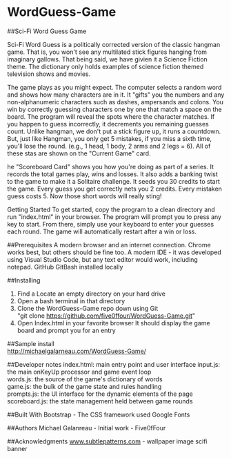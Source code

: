 # WordGuess-Game

##Sci-Fi Word Guess Game

Sci-Fi Word Guess is a politically corrected version of the classic hangman game. That is, you won't see any multilated stick figures hanging from  imaginary gallows.  That being said, we have givien it a Science Fiction theme.  The dictionary only holds examples of science fiction themed television shows and movies.

The game plays as you might expect.  The computer selects a random word and shows how many characters are in it.  It "gifts" you the numbers and any non-alphanumeric characters such as dashes, ampersands and colons.   You win by correctly guessing characters one by one that match a space on the board.  The program will reveal the spots where the character matches.    If you happen to guess incorrectly, it decrements you remaining guesses count.   Unlike hangman,  we don't put a stick figure up,  it  runs a countdown.   But, just like Hangman,  you only get 5 mistakes,  if you miss a sixth time, you'll lose the round.  (e.g., 1 head, 1 body, 2 arms and 2 legs = 6).   All of these stas are shown on the "Current Game" card.

he "Scoreboard Card" shows you how you're doing as part of a series.  It records the total games play, wins and losses.   It also adds a banking twist to the game to make it a Solitaire challenge.   It seeds you 30 credits to start the game.  Every guess you get correctly nets you 2 credits.  Every mistaken guess costs 5.   Now those short words will really sting! 

Getting Started
To get started,  copy the program to a clean directory and run "index.html" in your browser.   The program will prompt you to press any key to start.  From there,  simply use your keyboard to enter your guesses each round.   The game will automatically restart after a win or loss.

##Prerequisites
A modern browser and an internet connection.   Chrome works best, but others should be fine too.
A modern IDE - it was developed using Visual Studio Code, but any text editor would work, including notepad.
GitHub 
GitBash installed locally

##Installing
1.  Find a Locate an empty directory on your hard drive
2.  Open a bash terminal in that directory
3.  Clone the WordGuess-Game repo down using  Git   
         "git clone https://github.com/five0ffour/WordGuess-Game.git"
4.  Open Index.html in your favorite browser
        It should display the game board and prompt you for an entry
  
##Sample install    
http://michaelgalarneau.com/WordGuess-Game/  
  
##Developer notes
index.html:  main entry point and user interface
input.js:  the main onKeyUp processor and game event loop          
words.js:  the source of the game's dictionary of words        
game.js:   the bulk of the game state and rules handling            
prompts.js: the UI interface for the dynamic elements of the page 
scoreboard.js: the state management held between game rounds       

##Built With
Bootstrap - The CSS framework used
Google Fonts

##Authors
Michael Galanreau - Initial work - Five0fFour

##Acknowledgments
www.subtlepatterns.com  - wallpaper image
scifi banner 